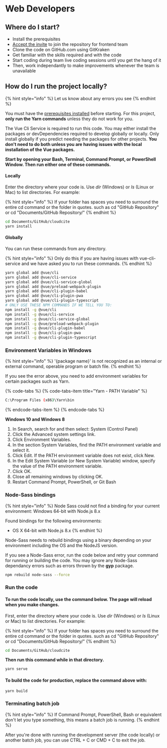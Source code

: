 # Web Developers

## Where do I start? 

* Install the prerequisites
* [Accept the invite](https://github.com/navalpatel384/cloudcite/invitations) to join the repository for frontend team
* Clone the code on GitHub.com using GitKraken
* Get familiar with the skills required and with the code
* Start coding during team live coding sessions until you get the hang of it
* Then, work independantly to make improvements whenever the team is unavailable

## How do I run the project locally?

{% hint style="info" %}
Let us know about any errors you see
{% endhint %}

You must have the [prerequisites installed](https://internal.cloudcite.net/software-required/frontend-developers) before starting. For this project, **only run the Yarn commands** unless they do not work for you. 

The Vue Cli Service is required to run this code. You may either install the packages or devDependencies required to develop globally or locally. Only install globally if you predict needing the packages for other projects. **You don't need to do both unless you are having issues with the local installation of the Vue packages.**

**Start by opening your Bash, Terminal, Command Prompt, or PowerShell Window. Then run either one of these commands.**

#### Locally

Enter the directory where your code is. Use _dir_ \(Windows\) or _ls_ \(Linux or Mac\) to list directories. For example:

{% hint style="info" %}
If your folder has spaces you need to surround the entire cd command or the folder in quotes. such as cd "GitHub Repository" or cd "Documents/GitHub Repository/"
{% endhint %}

```bash
cd Documents/GitHub/cloudcite
yarn install
```

#### Globally

You can run these commands from any directory.

{% hint style="info" %}
Only do this if you are having issues with vue-cli-service and we have asked you to run these commands.
{% endhint %}

```bash
yarn global add @vue/cli
yarn global add @vue/cli-service
yarn global add @vue/cli-service-global
yarn global add @vue/preload-webpack-plugin
yarn global add @vue/cli-plugin-babel
yarn global add @vue/cli-plugin-pwa
yarn global add @vue/cli-plugin-typescript
# ONLY USE THESE NPM COMMANDS IF WE TELL YOU TO:
npm install -g @vue/cli
npm install -g @vue/cli-service
npm install -g @vue/cli-service-global
npm install -g @vue/preload-webpack-plugin
npm install -g @vue/cli-plugin-babel
npm install -g @vue/cli-plugin-pwa
npm install -g @vue/cli-plugin-typescript
```

### Environment Variables in Windows 

{% hint style="info" %}
'{package name}' is not recognized as an internal or external command, operable program or batch file.
{% endhint %}

If you see the error above, you need to add environment variables for certain packages such as Yarn.

{% code-tabs %}
{% code-tabs-item title="Yarn - PATH Variable" %}
```bash
C:\Program Files (x86)\Yarn\bin
```
{% endcode-tabs-item %}
{% endcode-tabs %}

**Windows 10 and Windows 8**

1. In Search, search for and then select: System \(Control Panel\)
2. Click the Advanced system settings link.
3. Click Environment Variables. 
4. In the section System Variables, find the PATH environment variable and select it.
5. Click Edit. If the PATH environment variable does not exist, click New.
6. In the Edit System Variable \(or New System Variable\) window, specify the value of the PATH environment variable.
7. Click OK.
8. Close all remaining windows by clicking OK.
9. Restart Command Prompt, PowerShell, or Git Bash

### Node-Sass bindings

{% hint style="info" %}
Node Sass could not find a binding for your current environment: Windows 64-bit with Node.js 8.x

Found bindings for the following environments:

* OS X 64-bit with Node.js 8.x
{% endhint %}

Node-Sass needs to rebuild bindings using a binary depending on your environment including the OS and the NodeJS version.

If you see a Node-Sass error, run the code below and retry your command for running or building the code. You may ignore any Node-Sass dependancy errors such as errors thrown by the **gyp** package.

```bash
npm rebuild node-sass --force
```

### Run the code

#### To run the code locally, use the command below. The page will reload when you make changes.

First, enter the directory where your code is. Use _dir_ \(Windows\) or _ls_ \(Linux or Mac\) to list directories. For example:

{% hint style="info" %}
If your folder has spaces you need to surround the entire cd command or the folder in quotes. such as cd "GitHub Repository" or cd "Documents/GitHub Repository/"
{% endhint %}

```bash
cd Documents/GitHub/cloudcite
```

**Then run this command while in that directory.**

```bash
yarn serve
```

#### To build the code for production, replace the command above with:

```bash
yarn build
```

### Terminating batch job

{% hint style="info" %}
If Command Prompt, PowerShell, Bash or equivalent don't let you type something, this means a batch job is running.
{% endhint %}

After you're done with running the development server \(the code locally\) or another batch job, you can use CTRL + C or CMD + C to exit the job.

